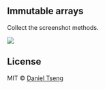 ## Immutable arrays

Collect the screenshot methods.

![](https://pbs.twimg.com/media/DOHIrXPV4AA2ATJ.png:large)

## License

MIT © [Daniel Tseng](https://github.com/kpman)

